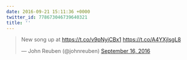```yaml
---
date: 2016-09-21 15:11:36 +0000
twitter_id: 778673046739640321
title: ''
---
```


<blockquote class="twitter-tweet"><p lang="en" dir="ltr">New song up at <a href="https://t.co/v9pNyjCBx1">https://t.co/v9pNyjCBx1</a> <a href="https://t.co/A4YXjlsgL8">https://t.co/A4YXjlsgL8</a></p>&mdash; John Reuben (@johnreuben) <a href="https://twitter.com/johnreuben/status/776835369727909888?ref_src=twsrc%5Etfw">September 16, 2016</a></blockquote>
<script async src="https://platform.twitter.com/widgets.js" charset="utf-8"></script>
